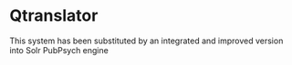 # Qtranslator

This system has been substituted by an integrated and improved version into Solr PubPsych engine
